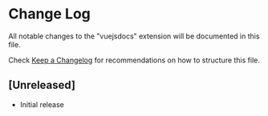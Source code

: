# Change Log

All notable changes to the "vuejsdocs" extension will be documented in this file.

Check [Keep a Changelog](http://keepachangelog.com/) for recommendations on how to structure this file.

## [Unreleased]

- Initial release